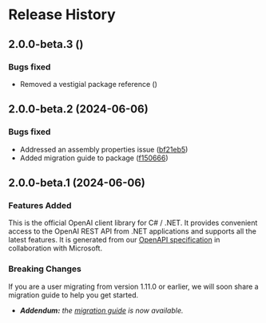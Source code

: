 # Release History

## 2.0.0-beta.3 ()

### Bugs fixed

- Removed a vestigial package reference ()

## 2.0.0-beta.2 (2024-06-06)

### Bugs fixed

- Addressed an assembly properties issue ([bf21eb5](https://github.com/openai/openai-dotnet/commit/bf21eb5ad367aaac418dbbf320f98187fee5089a))
- Added migration guide to package ([f150666](https://github.com/openai/openai-dotnet/commit/f150666cd2ed552720207098b3b604a8e1ca73df))

## 2.0.0-beta.1 (2024-06-06)

### Features Added

This is the official OpenAI client library for C# / .NET. It provides convenient access to the OpenAI REST API from .NET applications and supports all the latest features. It is generated from our [OpenAPI specification](https://github.com/openai/openai-openapi) in collaboration with Microsoft.

### Breaking Changes

If you are a user migrating from version 1.11.0 or earlier, we will soon share a migration guide to help you get started.
- ***Addendum:** the [migration guide](https://github.com/openai/openai-dotnet/blob/main/MigrationGuide.md) is now available.*
